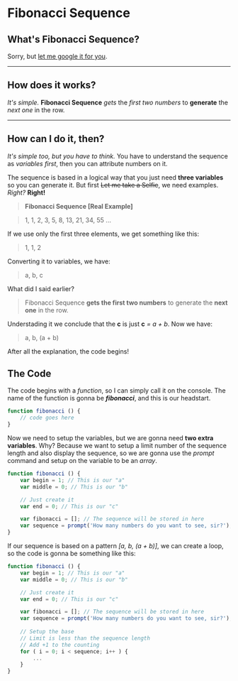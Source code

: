 # Fibonacci Sequence

## What's Fibonacci Sequence?
Sorry, but [let me google it for you](http://lmgtfy.com/?q=Fibonacci+Sequence).
***
## How does it works?
*It's simple.*
**Fibonacci Sequence** *gets* the *first two numbers* to **generate** the *next one* in the row.
***
## How can I do it, then?
*It's simple too, but you have to think.*
You have to understand the sequence as *variables first*, then you can attribute numbers on it.

The sequence is based in a logical way that you just need **three variables** so you can generate it. But first ~~Let me take a Selfie~~, we need examples. *Right?* **Right!**

> **Fibonacci Sequence [Real Example]**

> 1, 1, 2, 3, 5, 8, 13, 21, 34, 55 ...

If we use only the first three elements, we get something like this:
> 1, 1, 2

Converting it to variables, we have:
> a, b, c

What did I said earlier?
> Fibonacci Sequence **gets the first two numbers** to generate the **next one** in the row.

Understading it we conclude that the **c** is just **c** *= a + b*. Now we have:
> a, b, (a + b)

After all the explanation, the code begins!

## The Code
The code begins with a *function*, so I can simply call it on the console. The name of the function is gonna be **_fibonacci_**, and this is our headstart.

```javascript
function fibonacci () {
	// code goes here
}
```

Now we need to setup the variables, but we are gonna need **two extra variables**. Why? Because we want to setup a limit number of the sequence length and also display the sequence, so we are gonna use the *prompt* command and setup on the variable to be an *array*.

```javascript
function fibonacci () {
	var begin = 1; // This is our "a"
	var middle = 0; // This is our "b"

	// Just create it
	var end = 0; // This is our "c"

	var fibonacci = []; // The sequence will be stored in here
	var sequence = prompt('How many numbers do you want to see, sir?'); // And now we have our limit
}
```

If our sequence is based on a pattern *[a, b, (a + b)]*, we can create a loop, so the code is gonna be something like this:

```javascript
function fibonacci () {
	var begin = 1; // This is our "a"
	var middle = 0; // This is our "b"

	// Just create it
	var end = 0; // This is our "c"

	var fibonacci = []; // The sequence will be stored in here
	var sequence = prompt('How many numbers do you want to see, sir?'); // And now we have our limit
	
	// Setup the base
	// Limit is less than the sequence length
	// Add +1 to the counting
	for ( i = 0; i < sequence; i++ ) {
		...
	}
}
```
